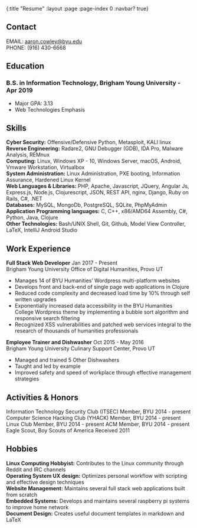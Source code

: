 {:title "Resume"
 :layout :page
 :page-index 0
 :navbar? true}

## Contact 

EMAIL: aaron.cowley@byu.edu  
PHONE: (916) 430-6668  


## Education

### B.S. in Information Technology, Brigham Young University - Apr 2019
* Major GPA: 3.13
* Web Technologies Emphasis


## Skills

**Cyber Security:** Offensive/Defensive Python, Metasploit, KALI linux  
**Reverse Engineering:** Radare2, GNU Debugger (GDB), IDA Pro, Malware Analysis, REMnux  
**Computing:** Linux, Windows XP - 10, Windows Server, macOS, Android, Vmware Workstation, Virtualbox  
**System Administration:** Linux Administration, PXE booting, Information Assurance, Hardened Linux Kernel  
**Web Languages & Libraries:** PHP, Apache, Javascript, JQuery, Angular Js, Express.js, Node.js, Clojurescript, JSON, REST API, nginx, Django, Ruby on Rails, C#, .NET  
**Databases:** MySQL, MongoDb, PostgreSQL, SQLite, PhpMyAdmin  
**Application Programming languages:** C, C++, x86/AMD64 Assembly, C#, Python, Java, Clojure  
**Other Technologies:** Bash/UNIX Shell, Git, Github, Model View Controller, LaTeX, IntelliJ Android Studio  

## Work Experience

**Full Stack Web Developer** Jan 2017 - Present  
Brigham Young University Office of Digital Humanities, Provo UT

* Manages 14 of BYU Humanities’ Wordpress multi-platform websites
* Develops front and back-end of single page web applications in Clojure
* Reduced code complexity and decreased load time by 10% through self written upgrades
* Exponentially increased data accessibility in the BYU Humanities College Wordpress theme by implementing a bubble sort algorithm and responsive search filtering
* Recognized XSS vulnerabilities and patched web services integral to the research of thousands of humanities professionals

**Employee Trainer and Dishwasher** Oct 2015 -  May 2016  
Brigham Young University Culinary Support Center, Provo UT

* Managed and trained 5 Other Dishwashers
* Taught and led by example
* Improved safety and speed of workplace through effective management strategies

## Activities & Honors

Information Technology Security Club (ITSEC) Member, BYU                 2014 - present
Computer Science Hacking Club (YHACK) Member, BYU                      2014 - present
Linux Club Member, BYU                                 2014 - present
ACM Member, BYU                                     2014 - present
Eagle Scout, Boy Scouts of America                            Received 2011


## Hobbies

**Linux Computing Hobbyist:** Contributes to the Linux community through Reddit and IRC channels  
**Operating System UX design:** Optimizes personal workflow with scripting and effective design techniques  
**Website Management:** Maintains several full stack web applications built from scratch  
**Embedded Systems:** Develops and maintains several raspberry pi systems to improve home network  
**Document Design:** Creates useful document templates in markdown and LaTeX  
